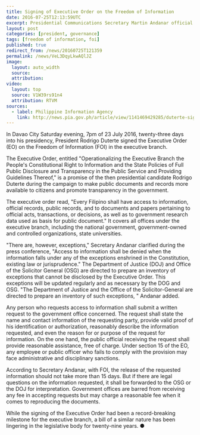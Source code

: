 ```yaml
---
title: Signing of Executive Order on the Freedom of Information
date: 2016-07-25T12:13:59UTC
excerpt: Presidential Communications Secretary Martin Andanar official announcement on 24 July 2016 of the signing of the Executive Order on the Freedom of Information.
layout: post
categories: [president, governance]
tags: [freedom of information, foi]
published: true
redirect_from: /news/20160725T121359
permalink: /news/VeL3DqyLkwAQlJZ
image:
  layout: auto_width
  source: 
  attribution: 
video:
  layout: top
  source: V1W39rs91n4
  attribution: RTVM
sources:
  - label: Philippine Information Agency
    link: http://news.pia.gov.ph/article/view/1141469429285/duterte-signs-landmark-eo-on-freedom-on-information
---
```


In Davao City Saturday evening, 7pm of 23 July 2016, twenty-three days into his presidency, President Rodrigo Duterte signed the Executive Order (EO) on the Freedom of Information (FOI) in the executive branch.

The Executive Order, entitled "Operationalizing the Executive Branch the People's Constitutional Right to Information and the State Policies of Full Public Disclosure and Transparency in the Public Service and Providing Guidelines Thereof," is a promise of the then presidential candidate Rodrigo Duterte during the campaign to make public documents and records more available to citizens and promote transparency in the government.

The executive order read, "Every Filipino shall have access to information, official records, public records, and to documents and papers pertaining to official acts, transactions, or decisions, as well as to government research data used as basis for public document."
It covers all offices under the executive branch, including the national government, government-owned and controlled organizations, state universities.

"There are, however, exceptions," Secretary Andanar clarified during the press conference, "Access to information shall be denied when the information falls under any of the exceptions enshrined in the Constitution, existing law or jurisprudence."
The Department of Justice (DOJ) and Office of the Solicitor General (OSG) are directed to prepare an inventory of exceptions that cannot be disclosed by the Executive Order. This exceptions will be updated regularly and as necessary by the DOG and OSG.
"The Department of Justice and the Office of the Solicitor-General are directed to prepare an inventory of such exceptions, " Andanar added.

Any person who requests access to information shall submit a written request to the government office concerned. The request shall state the name and contact information of the requesting party, provide valid proof of his identification or authorization, reasonably describe the information requested, and even the reason for or purpose of the request for information. On the one hand, the public official receiving the request shall provide reasonable assistance, free of charge. Under section 15 of the EO, any employee or public officer who fails to comply with the provision may face administrative and disciplinary sanctions.

According to Secretary Andanar, with FOI, the release of the requested information should not take more than 15 days.
But if there are legal questions on the information requested, it shall be forwarded to the OSG or the DOJ for interpretation.
Government offices are barred from receiving any fee in accepting requests but may charge a reasonable fee when it comes to reproducing the documents.

While the signing of the Executive Order had been a record-breaking milestone for the executive branch, a bill
 of a similar nature has been lingering in the legislative body for twenty-nine years.
&#x25cf;


